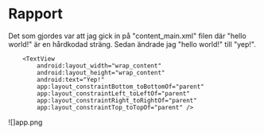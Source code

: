 
# Rapport

Det som gjordes var att jag gick in på "content_main.xml" filen där "hello world!" är en hårdkodad sträng.
Sedan ändrade jag "hello world!" till "yep!".

```
    <TextView
        android:layout_width="wrap_content"
        android:layout_height="wrap_content"
        android:text="Yep!"
        app:layout_constraintBottom_toBottomOf="parent"
        app:layout_constraintLeft_toLeftOf="parent"
        app:layout_constraintRight_toRightOf="parent"
        app:layout_constraintTop_toTopOf="parent" />
```

![]app.png